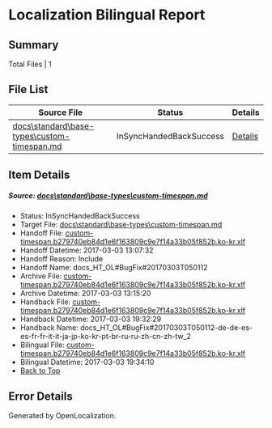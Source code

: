 # <a name='report-top'></a> Localization Bilingual Report

## Summary
 Total Files | 1

## File List
 Source File | Status | Details 
 ----------- | ------ | ------- 
 [docs\standard\base-types\custom-timespan.md](https://github.com/dotnet/docs/blob/90fe68f7f3c4b46502b5d3770b1a2d57c6af748a/docs/standard/base-types/custom-timespan.md) | InSyncHandedBackSuccess | [Details](#bec60437d4345decaf38f2bbb9434922ac8896833374)

## Item Details
##### <a name='bec60437d4345decaf38f2bbb9434922ac8896833374'></a> Source: [docs\standard\base-types\custom-timespan.md](https://github.com/dotnet/docs/blob/90fe68f7f3c4b46502b5d3770b1a2d57c6af748a/docs/standard/base-types/custom-timespan.md)
* Status: InSyncHandedBackSuccess
* Target File: [docs\standard\base-types\custom-timespan.md](https://github.com/dotnet/docs.ko-kr/blob/bfa6e7249c31b20e9573e61e6ba75f2dc902c5b2/docs/standard/base-types/custom-timespan.md)
* Handoff File: [custom-timespan.b279740eb84d1e6f163809c9e7f14a33b05f852b.ko-kr.xlf](https://github.com/dotnet/docs.handoff/blob/e16bcb9c00095a10376e8305519b31b1ad929d6b/ol-handoff/dotnet/docs.ko-kr/master/dotnet-core/custom-timespan.b279740eb84d1e6f163809c9e7f14a33b05f852b.ko-kr.xlf)
* Handoff Datetime: 2017-03-03 13:07:32
* Handoff Reason: Include
* Handoff Name: docs_HT_OL#BugFix#20170303T050112
* Archive File: [custom-timespan.b279740eb84d1e6f163809c9e7f14a33b05f852b.ko-kr.xlf](https://github.com/dotnet/docs.handoff/blob/b79639f57990ee8201f2279e03cfb8c74d6fb501/ol-archive/dotnet/docs.ko-kr/master/dotnet-core/custom-timespan.b279740eb84d1e6f163809c9e7f14a33b05f852b.ko-kr.xlf)
* Archive Datetime: 2017-03-03 13:15:20
* Handback File: [custom-timespan.b279740eb84d1e6f163809c9e7f14a33b05f852b.ko-kr.xlf](https://github.com/dotnet/docs.handback/blob/b2bbdd6f37af5f375b696ccc4705ce04cfcf3f35/ol-handback/dotnet/docs.ko-kr/master/dotnet-core/custom-timespan.b279740eb84d1e6f163809c9e7f14a33b05f852b.ko-kr.xlf)
* Handback Datetime: 2017-03-03 19:32:29
* Handback Name: docs_HT_OL#BugFix#20170303T050112-de-de-es-es-fr-fr-it-it-ja-jp-ko-kr-pt-br-ru-ru-zh-cn-zh-tw_2
* Bilingual File: [custom-timespan.b279740eb84d1e6f163809c9e7f14a33b05f852b.ko-kr.xlf](https://github.com/dotnet/docs.handback/blob/b2bbdd6f37af5f375b696ccc4705ce04cfcf3f35/ol-handback/dotnet/docs.ko-kr/master/dotnet-core/custom-timespan.b279740eb84d1e6f163809c9e7f14a33b05f852b.ko-kr.xlf)
* Bilingual Datetime: 2017-03-03 19:34:10
* [Back to Top](#report-top)


## Error Details

Generated by OpenLocalization.

